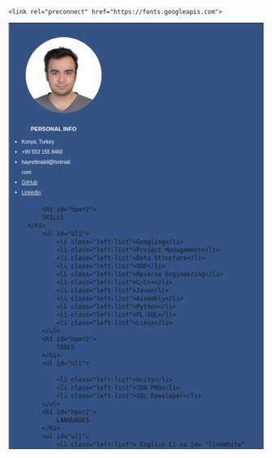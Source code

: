 <!DOCTYPE html>
<html lang="en">
<head>
    <meta charset="UTF-8">
    <meta http-equiv="X-UA-Compatible" content="IE=edge">
    <meta name="viewport" content="width=device-width, initial-scale=1.0">
    <title>Hayrettin Akıl CV</title>
  
  <style>
  .foto-div{
    display:block;
    width:150px;
    height:150px;
    margin:25px;
    border-radius:100px;
    overflow:hidden;
}
.foto
{
    width:150px;
}

#hper{
    color : white;
    font-family: "Source Sans Pro", sans-serif;
    font-size: 11px;
    font-weight: bold;
    margin-left: 35px;
}
#hper2{
    color : white;
    font-family: "Source Sans Pro", sans-serif;
    font-size: 11px;
    font-weight: bold;
    margin-top: 0px;
    margin-left: 35px;
}

#ul1{
    color : white;
    font-family: "Clear Sans Regular", sans-serif;
    font-size: 10px;
    list-style-type: square;
}
li.left-list{
    line-height: 20px;
    width: 100px;
}

li.right-list{
    color : black;
    font-family: "Clear Sans Regular", sans-serif;
    font-size: 10px;
    margin: 0px 30px 0px 0px;
    text-align: justify;
    line-height: 12px;
    
}
ul.right-list
{
    list-style-position: outside;
}
#linkWhite {
    color: rgb(235, 228, 228);
    background-color: transparent;
  }

#name{
    color: #335384;
    font-family: "Source Sans Pro", sans-serif;
    font-size: 28px;
    margin-left: 20px;
}
#profession{
    color: #5ba7d1;
    font-family: "Source Sans Pro", sans-serif;
    font-size: 14px;
    margin-left: 20px;
    letter-spacing: 3px;
}
#hcon{
    color: #5ba7d1;
    font-family: "Source Sans Pro", sans-serif;
    font-size: 12px;
    margin-left: 20px;
    letter-spacing: 3px;
}
#hproj{
    color : black;
    font-family: "Clear Sans Regular", sans-serif;
    font-size: 12px;
    margin-left: 20px;
    margin-right: 30px;
}
#hproj2{
    color : rgb(179, 179, 179);
    font-family: "Assistant", sans-serif;
    font-size: 11px;
    margin-left: 20px;
    margin-top:-7px;
    
}
#hedu{
    color : black;
    font-family: "Clear Sans Regular", sans-serif;
    font-size: 10px;
    margin-left: 20px;
}
p{
    color : black;
    font-family: "Clear Sans Regular", sans-serif;
    font-size: 11px;
    margin: 0px 20px 0px 20px;
    text-align: justify;
    line-height: 15px;
}
  </style>
    <link rel="preconnect" href="https://fonts.googleapis.com">
<link rel="preconnect" href="https://fonts.gstatic.com" crossorigin>
<link href="https://fonts.googleapis.com/css2?family=Aldrich&display=swap" rel="stylesheet">
    </head>
<body>
    <table border=" 1px" bgcolor="white" height = 842px width = 595px>
        <td bgcolor = #335384  width = 200px>
            <div class="foto-div">
                <img class="foto"src="images/portre.jpeg" alt="">
            </div>
            <h1 id="hper" >
                PERSONAL INFO
            </h1>
            <ul id="ul1">
                <li class="left-list"> Konya, Turkey</li>
                <li class="left-list" >+90 553 155 8460</li>
                <li class="left-list">hayrettinakil@hotmail.com</li>
                <li class="left-list"> <a id= "linkWhite" href= "https://github.com/PSHamke" target = _blank > GitHub </a> </li>
                <li class="left-list"> <a id= "linkWhite" href= "https://www.linkedin.com/in/hayrettin-ak%C4%B1l-2b6064209/" target = _blank>LinkedIn</a> </li>
            </ul>
            
            <h1 id="hper2">
            SKILLS
        </h1>
            <ul id="ul1">
                <li class="left-list">Googling</li>
                <li class="left-list">Project Management</li>
                <li class="left-list">Data Structure</li>
                <li class="left-list">OOP</li>
                <li class="left-list">Reverse Engineering</li>
                <li class="left-list">C/C++</li>
                <li class="left-list">Java</li>
                <li class="left-list">Assembly</li>
                <li class="left-list">Python</li>
                <li class="left-list">PL-SQL</li>
                <li class="left-list">Linux</li>
            </ul>
            <h1 id="hper2">
                TOOLS
            </h1>
            <ul id="ul1">

                <li class="left-list">Unity</li>
                <li class="left-list">IDA PRO</li>
                <li class="left-list">SQL Developer</li>
            </ul>
            <h1 id="hper2">
                LANGUAGES
            </h1>
            <ul id="ul1">
                <li class="left-list"> English C1 <a id= "linkWhite" href="https://firebasestorage.googleapis.com/v0/b/hamketest.appspot.com/o/results%20(1).pdf?alt=media&token=50b73b5c-e358-4100-987a-8956fd518b25" target = _blank>Certificate</a></li>
                <li class="left-list">Portuguese A2</li>
            </ul>
            <h1 id="hper2">
                AWARDS
            </h1>
            <ul id="ul1">
                <li class="left-list">Teknofest 2021 Best Presentation Award</li>
                <li class="left-list">2019-2020 2021-2022 
                    High Honour Student at KFAU</li>
                </ul>
            
        </td>
        <td>
            <h1 id="name"> HAYRETTİN AKIL</h1>
            <h1 id="profession">SOFTWARE DEVELOPER</h1>
            <p id="p1">Inquisitive, energetic computer science student skilled in teamwork, with a strong foundation in reverse engineering, programming logic, and cross-platform coding. 2+ years Teknofest experience in Cloud-Based Agriculture Robot and Unmanned Aerial Vehicles. Internship at an Anadolu Birlik Holding department of Information Technologies.
            </p>
            <h1 id="hcon">PROJECTS</h1>
            <h1 id="hproj">MMORPG Server Side Development / C++</h1>
            <h1 id="hproj2">Freelance | 2019 - Present</h1>
            <ul class="right-list"><li class="right-list">Hackguard, Auto-ban System, Two-Factor-Authorization, MySQL, Upper Communication, Client-Server Communication, Sphinx Algorithm, Z-Lib, Win-Socket2, Win API.
            </li></ul>
            <h1 id="hproj">Fenobot Artifical Intelligence Robot / Python</h1>
            <h1 id="hproj2">Freelance | 2022 - Present</h1>
            <ul class="right-list"><li class="right-list">Firebase Real-Time Database, Firebase Storage, Firebase Cloud Messaging Notification, Jetson Nano, Path Finding, QR Reader, Data Analysis, Asynchronous Programming, Computer Vision, Arduino Serial Communication, Linux Administration, Integrate Tensorflow model to C programming protocols.
            </li></ul>
            <h1 id="hproj">External Game DLL Development / C++ ASM</h1>
            <h1 id="hproj2">Freelance | 2020 - Present</h1>
            <ul class="right-list"><li class="right-list">Mid-Function Hooking, VMT Class Wrapper, Detouring, Multi-Threading, Signature Scanner, OOP, MinHook, 3D Render, Encrypted File Process, Function Redirect, Logging, D3D9.
            </li></ul>
            <h1 id="hproj">Crimson Platformer / C#</h1>
            <h1 id="hproj2">Freelance | 2022 - Present</h1>
            <ul class="right-list"><li class="right-list">Unity, 3. Person Angle, Shadowing, Custom Physics, Splash Screen, Collision Touch Physics, Animations, Custom Textures and Models.
            </li></ul> 
            <h1 id="hcon">EDUCATION</h1> 
            <h1 id="hedu">Konya Food And Agriculture University (Computer Science)</h1>
            <h1 id="hproj2">3rd GRADE STUDENT | 2018 - 2023 &emsp; GPA: 3.75/4.00</h1>
            <h1 id="hedu">Instituto Politécnico da Guarda (Computer Science)</h1>
            <h1 id="hproj2">Erasmus+ STUDENT | 2021 - 2022</h1>
            <h1 id="hcon">COMPETITIONS AND CERTIFICATIONS</h1>
            <h1 id="hproj"><h1 id="hproj">Teknofest Agricultural Competition</h1>
            <h1 id="hproj2"> Python Developer / Linux Administration | 2020 - 2021</h1>
            <h1 id="hproj">Teknofest International Unmanned Aerial Vehicles Competition</h1>
            <h1 id="hproj2"> Python  Developer / Linux Administration | 2020 - 2022</h1>
            <h1 id="hproj">WebSummit 2021 Lisboa / Portugal</h1>
            <h1 id="hproj2"> Computer Science Voluntueer  | 2021 <a href="https://firebasestorage.googleapis.com/v0/b/hamketest.appspot.com/o/IMG_20220321_0002.pdf?alt=media&token=569a47bf-940b-4001-afc9-4d6220b4446a">Certificate</a></h1>
        </td>
    </table>
</body>
</html>
